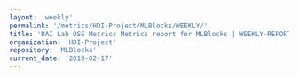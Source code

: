 ```yaml
---
layout: 'weekly'
permalink: '/metrics/HDI-Project/MLBlocks/WEEKLY/'
title: 'DAI Lab OSS Metrics Metrics report for MLBlocks | WEEKLY-REPORT-2019-02-17'
organization: 'HDI-Project'
repository: 'MLBlocks'
current_date: '2019-02-17'
---
```

